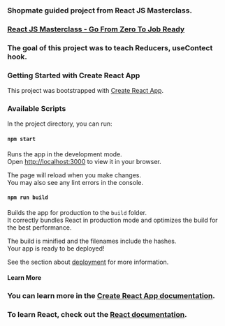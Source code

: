 ### Shopmate guided project from React JS Masterclass.
### [React JS Masterclass - Go From Zero To Job Ready](https://learning.oreilly.com/videos/react-js-masterclass/9781805125549/)

### The goal of this project was to teach Reducers, useContect hook.

### Getting Started with Create React App

This project was bootstrapped with [Create React App](https://github.com/facebook/create-react-app).

### Available Scripts

In the project directory, you can run:

#### `npm start`

Runs the app in the development mode.\
Open [http://localhost:3000](http://localhost:3000) to view it in your browser.

The page will reload when you make changes.\
You may also see any lint errors in the console.

#### `npm run build`

Builds the app for production to the `build` folder.\
It correctly bundles React in production mode and optimizes the build for the best performance.

The build is minified and the filenames include the hashes.\
Your app is ready to be deployed!

See the section about [deployment](https://facebook.github.io/create-react-app/docs/deployment) for more information.

#### Learn More

### You can learn more in the [Create React App documentation](https://facebook.github.io/create-react-app/docs/getting-started).

### To learn React, check out the [React documentation](https://reactjs.org/).